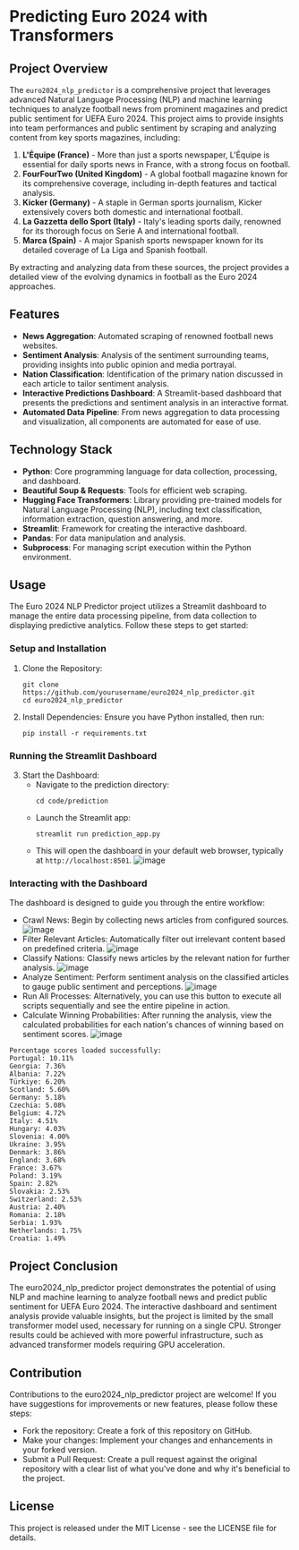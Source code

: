 # Predicting Euro 2024 with Transformers

## Project Overview
The `euro2024_nlp_predictor` is a comprehensive project that leverages advanced Natural Language Processing (NLP) and machine learning techniques to analyze football news from prominent magazines and predict public sentiment for UEFA Euro 2024. This project aims to provide insights into team performances and public sentiment by scraping and analyzing content from key sports magazines, including:

1. **L'Équipe (France)** - More than just a sports newspaper, L'Équipe is essential for daily sports news in France, with a strong focus on football.
2. **FourFourTwo (United Kingdom)** - A global football magazine known for its comprehensive coverage, including in-depth features and tactical analysis.
3. **Kicker (Germany)** - A staple in German sports journalism, Kicker extensively covers both domestic and international football.
4. **La Gazzetta dello Sport (Italy)** - Italy's leading sports daily, renowned for its thorough focus on Serie A and international football.
5. **Marca (Spain)** - A major Spanish sports newspaper known for its detailed coverage of La Liga and Spanish football.

By extracting and analyzing data from these sources, the project provides a detailed view of the evolving dynamics in football as the Euro 2024 approaches.


## Features
- **News Aggregation**: Automated scraping of renowned football news websites.
- **Sentiment Analysis**: Analysis of the sentiment surrounding teams, providing insights into public opinion and media portrayal.
- **Nation Classification**: Identification of the primary nation discussed in each article to tailor sentiment analysis.
- **Interactive Predictions Dashboard**: A Streamlit-based dashboard that presents the predictions and sentiment analysis in an interactive format.
- **Automated Data Pipeline**: From news aggregation to data processing and visualization, all components are automated for ease of use.

## Technology Stack
- **Python**: Core programming language for data collection, processing, and dashboard.
- **Beautiful Soup & Requests**: Tools for efficient web scraping.
- **Hugging Face Transformers**: Library providing pre-trained models for Natural Language Processing (NLP), including text classification, information extraction, question answering, and more.
- **Streamlit**: Framework for creating the interactive dashboard.
- **Pandas**: For data manipulation and analysis.
- **Subprocess**: For managing script execution within the Python environment.


## Usage
The Euro 2024 NLP Predictor project utilizes a Streamlit dashboard to manage the entire data processing pipeline, from data collection to displaying predictive analytics. Follow these steps to get started:

### Setup and Installation
1. Clone the Repository:
   ```
   git clone https://github.com/yourusername/euro2024_nlp_predictor.git
   cd euro2024_nlp_predictor
   ```

2. Install Dependencies:
   Ensure you have Python installed, then run:
   ```
   pip install -r requirements.txt
   ```

### Running the Streamlit Dashboard
3. Start the Dashboard:
   - Navigate to the prediction directory:
     ```
     cd code/prediction
     ```
   - Launch the Streamlit app:
     ```
     streamlit run prediction_app.py
     ```
   - This will open the dashboard in your default web browser, typically at `http://localhost:8501`.
     ![image](https://github.com/vdrvar/euro2024_nlp_predictor/assets/48907543/4c5c7cc4-4ccb-491a-9dce-977a861ff7cd)


### Interacting with the Dashboard
The dashboard is designed to guide you through the entire workflow:
- Crawl News: Begin by collecting news articles from configured sources.
  ![image](https://github.com/vdrvar/euro2024_nlp_predictor/assets/48907543/18e6bc57-42f4-469e-9fd9-953e76d4a807)
- Filter Relevant Articles: Automatically filter out irrelevant content based on predefined criteria.
   ![image](https://github.com/vdrvar/euro2024_nlp_predictor/assets/48907543/3cd2a3d6-3437-44f1-91db-ab969b33a858)
- Classify Nations: Classify news articles by the relevant nation for further analysis.
 ![image](https://github.com/vdrvar/euro2024_nlp_predictor/assets/48907543/6ed5ed91-8641-4810-a945-aec20042bf1e)
- Analyze Sentiment: Perform sentiment analysis on the classified articles to gauge public sentiment and perceptions.
  ![image](https://github.com/vdrvar/euro2024_nlp_predictor/assets/48907543/a626dcd0-0d71-4cd7-b6c2-29b34114f161)
- Run All Processes: Alternatively, you can use this button to execute all scripts sequentially and see the entire pipeline in action.
- Calculate Winning Probabilities: After running the analysis, view the calculated probabilities for each nation's chances of winning based on sentiment scores.
  ![image](https://github.com/vdrvar/euro2024_nlp_predictor/assets/48907543/c06c5138-4c4d-44d3-ac5b-ff60fb431072)

```
Percentage scores loaded successfully:
Portugal: 10.11%
Georgia: 7.36%
Albania: 7.22%
Türkiye: 6.20%
Scotland: 5.60%
Germany: 5.18%
Czechia: 5.08%
Belgium: 4.72%
Italy: 4.51%
Hungary: 4.03%
Slovenia: 4.00%
Ukraine: 3.95%
Denmark: 3.86%
England: 3.68%
France: 3.67%
Poland: 3.19%
Spain: 2.82%
Slovakia: 2.53%
Switzerland: 2.53%
Austria: 2.40%
Romania: 2.18%
Serbia: 1.93%
Netherlands: 1.75%
Croatia: 1.49%
```

## Project Conclusion

The euro2024_nlp_predictor project demonstrates the potential of using NLP and machine learning to analyze football news and predict public sentiment for UEFA Euro 2024. The interactive dashboard and sentiment analysis provide valuable insights, but the project is limited by the small transformer model used, necessary for running on a single CPU. Stronger results could be achieved with more powerful infrastructure, such as advanced transformer models requiring GPU acceleration.


## Contribution
Contributions to the euro2024_nlp_predictor project are welcome! If you have suggestions for improvements or new features, please follow these steps:
- Fork the repository: Create a fork of this repository on GitHub.
- Make your changes: Implement your changes and enhancements in your forked version.
- Submit a Pull Request: Create a pull request against the original repository with a clear list of what you've done and why it's beneficial to the project.

## License
This project is released under the MIT License - see the LICENSE file for details.
